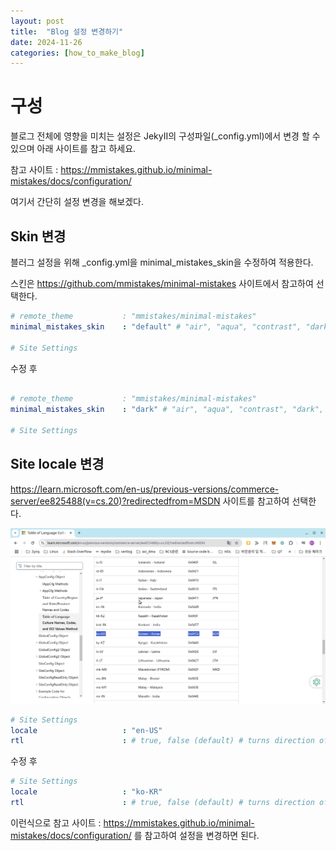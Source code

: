 ```yaml
---
layout: post
title:  "Blog 설정 변경하기"
date: 2024-11-26
categories: [how_to_make_blog]
---
```






# 구성

블로그 전체에 영향을 미치는 설정은 JekyII의 구성파일(_config.yml)에서 변경 할 수 있으며 아래 사이트를 참고 하세요.

참고 사이트 : https://mmistakes.github.io/minimal-mistakes/docs/configuration/

여기서 간단히 설정 변경을 해보겠다. 



## Skin 변경

블러그 설정을 위해 _config.yml을 minimal_mistakes_skin을 수정하여 적용한다.

스킨은 https://github.com/mmistakes/minimal-mistakes 사이트에서 참고하여 선택한다. 

```yaml
# remote_theme           : "mmistakes/minimal-mistakes"
minimal_mistakes_skin    : "default" # "air", "aqua", "contrast", "dark", "dirt", "neon", "mint", "plum", "sunrise"

# Site Settings
```



수정 후 

```yaml

# remote_theme           : "mmistakes/minimal-mistakes"
minimal_mistakes_skin    : "dark" # "air", "aqua", "contrast", "dark", "dirt", "neon", "mint", "plum", "sunrise"

# Site Settings
```



## Site locale 변경

https://learn.microsoft.com/en-us/previous-versions/commerce-server/ee825488(v=cs.20)?redirectedfrom=MSDN 사이트를 참고하여 선택한다.

![changeBlogSettings_01](../../images/how_to_make_blog/changeBlogSettings_01.png)

```yaml
# Site Settings
locale                   : "en-US"
rtl                      : # true, false (default) # turns direction of the page into right to left for RTL languages
```

수정 후

```yaml
# Site Settings
locale                   : "ko-KR"
rtl                      : # true, false (default) # turns direction of the page into right to left for RTL languages
```

이런식으로 참고 사이트 : https://mmistakes.github.io/minimal-mistakes/docs/configuration/ 를 참고하여 설정을 변경하면 된다.
